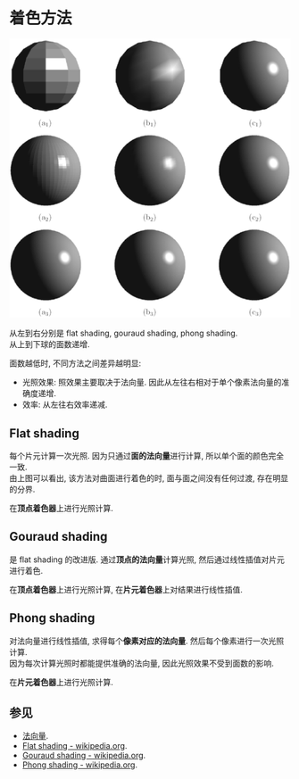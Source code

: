 # 着色方法

![三种着色方法效果对比](assets/comparison-flat-gouraud-phong-shading.webp)  

从左到右分别是 flat shading, gouraud shading, phong shading.  
从上到下球的面数递增.  

面数越低时, 不同方法之间差异越明显:  

- 光照效果: 照效果主要取决于法向量. 因此从左往右相对于单个像素法向量的准确度递增.  
- 效率: 从左往右效率递减.  

## Flat shading

每个片元计算一次光照. 因为只通过**面的法向量**进行计算, 所以单个面的颜色完全一致.  
由上图可以看出, 该方法对曲面进行着色的时, 面与面之间没有任何过渡, 存在明显的分界.  

在**顶点着色器**上进行光照计算.  

## Gouraud shading

是 flat shading 的改进版. 通过**顶点的法向量**计算光照, 然后通过线性插值对片元进行着色.  

在**顶点着色器**上进行光照计算, 在**片元着色器**上对结果进行线性插值.  

## Phong shading

对法向量进行线性插值, 求得每个**像素对应的法向量**. 然后每个像素进行一次光照计算.  
因为每次计算光照时都能提供准确的法向量, 因此光照效果不受到面数的影响.  

在**片元着色器**上进行光照计算.  

## 参见

- [法向量](法向量.md).
- [Flat shading - wikipedia.org](https://en.wikipedia.org/wiki/Shading#Flat_shading).
- [Gouraud shading - wikipedia.org](https://en.wikipedia.org/wiki/Gouraud_shading).
- [Phong shading - wikipedia.org](https://en.wikipedia.org/wiki/Phong_shading).
